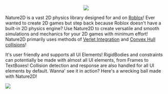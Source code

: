 <div align="center">
    <img src="https://github.com/jaipack17/Nature2D/blob/master/Nature2D_LOGO.png?raw=true" />
</div>

Nature2D is a vast 2D physics library designed for and on [Roblox](https://www.roblox.com/)! Ever wanted to create 2D games but step back because Roblox doesn't have a built-in 2D physics engine? Use Nature2D to create versatile and smooth simulations and mechanics for your 2D games with minimum effort! Nature2D primarily uses methods of [Verlet Integration](https://en.wikipedia.org/wiki/Verlet_integration) and [Convex Hull collisions](https://en.wikipedia.org/wiki/Hyperplane_separation_theorem)! 

It's user friendly and supports all UI Elements! RigidBodies and constraints can potentially be made with almost all UI elements, from Frames to TextBoxes! Collision detection and response are also handled for all UI elements by default. Wanna' see it in action? Here's a wrecking ball made with Nature2D!

<img src="https://github.com/jaipack17/Nature2D/blob/master/wrecking%20ball%20example.gif?raw=true" />
